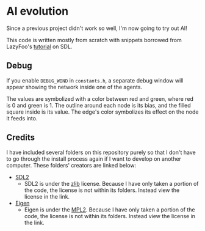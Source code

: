 # AI evolution

Since a previous project didn't work so well, I'm now going to try out AI! 

This code is written mostly from scratch with snippets borrowed from LazyFoo's [tutorial](https://lazyfoo.net/tutorials/SDL/index.php) on SDL. 

## Debug

If you enable `DEBUG_WIND` in `constants.h`, a separate debug window will appear showing the network inside one of the agents. 

The values are symbolized with a color between red and green, where red is 0 and green is 1. 
The outline around each node is its bias, and the filled square inside is its value. 
The edge's color symbolizes its effect on the node it feeds into.

## Credits

I have included several folders on this repository purely so that I don't have to go through the install process again if I want to develop on another computer. 
These folders' creators are linked below: 

- [SDL2](https://www.libsdl.org/)
    - SDL2 is under the [zlib](https://www.zlib.net/zlib_license.html) license. Because I have only taken a portion of the code, the license is not within its folders. Instead view the license in the link.
- [Eigen](https://eigen.tuxfamily.org/index.php?title=Main_Page)
    - Eigen is under the [MPL2](https://www.mozilla.org/en-US/MPL/2.0/). Because I have only taken a portion of the code, the license is not within its folders. Instead view the license in the link.